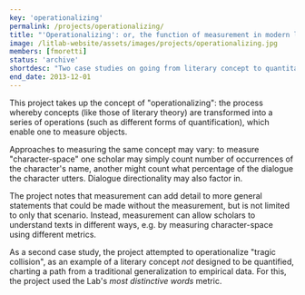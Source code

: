 ```yaml
---
key: 'operationalizing'
permalink: /projects/operationalizing/
title: "'Operationalizing': or, the function of measurement in modern literary theory"
image: /litlab-website/assets/images/projects/operationalizing.jpg
members: [fmoretti]
status: 'archive'
shortdesc: "Two case studies on going from literary concept to quantitative evidence"
end_date: 2013-12-01
---
```


This project takes up the concept of "operationalizing": the process whereby concepts (like those of literary theory) are transformed into a series of operations (such as different forms of quantification), which enable one to measure objects.

Approaches to measuring the same concept may vary: to measure "character-space" one scholar may simply count number of occurrences of the character's name, another might count what percentage of the dialogue the character utters. Dialogue directionality may also factor in.

The project notes that measurement can add detail to more general statements that could be made without the measurement, but is not limited to only that scenario. Instead, measurement can allow scholars to understand texts in different ways, e.g. by measuring character-space using different metrics.

As a second case study, the project attempted to operationalize "tragic collision", as an example of a literary concept *not* designed to be quantified, charting a path from a traditional generalization to empirical data. For this, the project used the Lab's *most distinctive words* metric.
